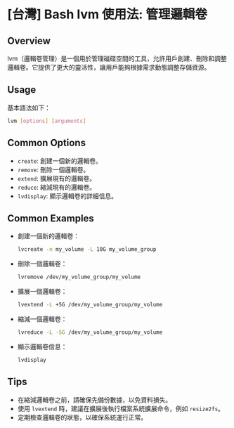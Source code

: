 # [台灣] Bash lvm 使用法: 管理邏輯卷

## Overview
lvm（邏輯卷管理）是一個用於管理磁碟空間的工具，允許用戶創建、刪除和調整邏輯卷。它提供了更大的靈活性，讓用戶能夠根據需求動態調整存儲資源。

## Usage
基本語法如下：
```bash
lvm [options] [arguments]
```

## Common Options
- `create`: 創建一個新的邏輯卷。
- `remove`: 刪除一個邏輯卷。
- `extend`: 擴展現有的邏輯卷。
- `reduce`: 縮減現有的邏輯卷。
- `lvdisplay`: 顯示邏輯卷的詳細信息。

## Common Examples
- 創建一個新的邏輯卷：
  ```bash
  lvcreate -n my_volume -L 10G my_volume_group
  ```

- 刪除一個邏輯卷：
  ```bash
  lvremove /dev/my_volume_group/my_volume
  ```

- 擴展一個邏輯卷：
  ```bash
  lvextend -L +5G /dev/my_volume_group/my_volume
  ```

- 縮減一個邏輯卷：
  ```bash
  lvreduce -L -5G /dev/my_volume_group/my_volume
  ```

- 顯示邏輯卷信息：
  ```bash
  lvdisplay
  ```

## Tips
- 在縮減邏輯卷之前，請確保先備份數據，以免資料損失。
- 使用 `lvextend` 時，建議在擴展後執行檔案系統擴展命令，例如 `resize2fs`。
- 定期檢查邏輯卷的狀態，以確保系統運行正常。